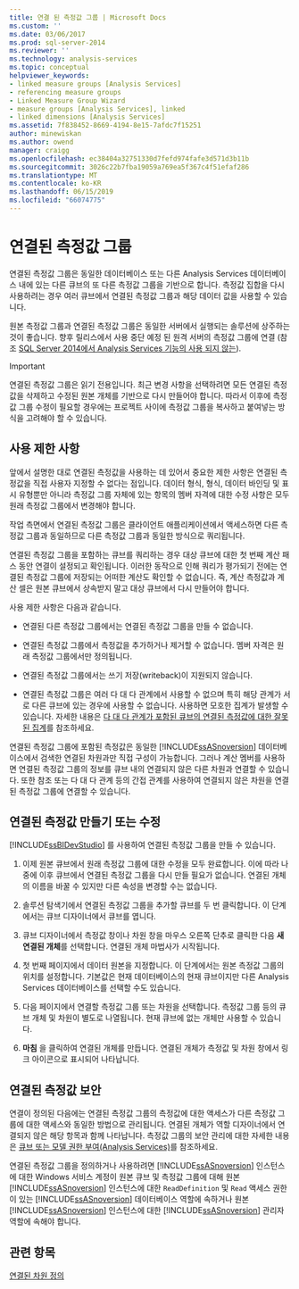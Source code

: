 ```yaml
---
title: 연결 된 측정값 그룹 | Microsoft Docs
ms.custom: ''
ms.date: 03/06/2017
ms.prod: sql-server-2014
ms.reviewer: ''
ms.technology: analysis-services
ms.topic: conceptual
helpviewer_keywords:
- linked measure groups [Analysis Services]
- referencing measure groups
- Linked Measure Group Wizard
- measure groups [Analysis Services], linked
- linked dimensions [Analysis Services]
ms.assetid: 7f838452-8669-4194-8e15-7afdc7f15251
author: minewiskan
ms.author: owend
manager: craigg
ms.openlocfilehash: ec38404a32751330d7fefd974fafe3d571d3b11b
ms.sourcegitcommit: 3026c22b7fba19059a769ea5f367c4f51efaf286
ms.translationtype: MT
ms.contentlocale: ko-KR
ms.lasthandoff: 06/15/2019
ms.locfileid: "66074775"
---
```

# <a name="linked-measure-groups"></a>연결된 측정값 그룹
  연결된 측정값 그룹은 동일한 데이터베이스 또는 다른 Analysis Services 데이터베이스 내에 있는 다른 큐브의 또 다른 측정값 그룹을 기반으로 합니다. 측정값 집합을 다시 사용하려는 경우 여러 큐브에서 연결된 측정값 그룹과 해당 데이터 값을 사용할 수 있습니다.  
  
 원본 측정값 그룹과 연결된 측정값 그룹은 동일한 서버에서 실행되는 솔루션에 상주하는 것이 좋습니다. 향후 릴리스에서 사용 중단 예정 된 원격 서버의 측정값 그룹에 연결 (참조 [SQL Server 2014에서 Analysis Services 기능의 사용 되지 않는](../deprecated-analysis-services-features-in-sql-server-2014.md)).  
  
> [!IMPORTANT]  
>  연결된 측정값 그룹은 읽기 전용입니다. 최근 변경 사항을 선택하려면 모든 연결된 측정값을 삭제하고 수정된 원본 개체를 기반으로 다시 만들어야 합니다. 따라서 이후에 측정값 그룹 수정이 필요할 경우에는 프로젝트 사이에 측정값 그룹을 복사하고 붙여넣는 방식을 고려해야 할 수 있습니다.  
  
## <a name="usage-limitations"></a>사용 제한 사항  
 앞에서 설명한 대로 연결된 측정값을 사용하는 데 있어서 중요한 제한 사항은 연결된 측정값을 직접 사용자 지정할 수 없다는 점입니다. 데이터 형식, 형식, 데이터 바인딩 및 표시 유형뿐만 아니라 측정값 그룹 자체에 있는 항목의 멤버 자격에 대한 수정 사항은 모두 원래 측정값 그룹에서 변경해야 합니다.  
  
 작업 측면에서 연결된 측정값 그룹은 클라이언트 애플리케이션에서 액세스하면 다른 측정값 그룹과 동일하므로 다른 측정값 그룹과 동일한 방식으로 쿼리됩니다.  
  
 연결된 측정값 그룹을 포함하는 큐브를 쿼리하는 경우 대상 큐브에 대한 첫 번째 계산 패스 동안 연결이 설정되고 확인됩니다. 이러한 동작으로 인해 쿼리가 평가되기 전에는 연결된 측정값 그룹에 저장되는 어떠한 계산도 확인할 수 없습니다. 즉, 계산 측정값과 계산 셀은 원본 큐브에서 상속받지 말고 대상 큐브에서 다시 만들어야 합니다.  
  
 사용 제한 사항은 다음과 같습니다.  
  
-   연결된 다른 측정값 그룹에서는 연결된 측정값 그룹을 만들 수 없습니다.  
  
-   연결된 측정값 그룹에서 측정값을 추가하거나 제거할 수 없습니다. 멤버 자격은 원래 측정값 그룹에서만 정의됩니다.  
  
-   연결된 측정값 그룹에서는 쓰기 저장(writeback)이 지원되지 않습니다.  
  
-   연결된 측정값 그룹은 여러 다 대 다 관계에서 사용할 수 없으며 특히 해당 관계가 서로 다른 큐브에 있는 경우에 사용할 수 없습니다. 사용하면 모호한 집계가 발생할 수 있습니다. 자세한 내용은 [다 대 다 관계가 포함된 큐브의 연결된 측정값에 대한 잘못된 집계](https://social.technet.microsoft.com/wiki/contents/articles/22911.incorrect-amounts-for-linked-measures-in-cubes-containing-many-to-many-relationships-ssas-troubleshooting.aspx)를 참조하세요.  
  
 연결된 측정값 그룹에 포함된 측정값은 동일한 [!INCLUDE[ssASnoversion](../../includes/ssasnoversion-md.md)] 데이터베이스에서 검색한 연결된 차원과만 직접 구성이 가능합니다. 그러나 계산 멤버를 사용하면 연결된 측정값 그룹의 정보를 큐브 내의 연결되지 않은 다른 차원과 연결할 수 있습니다. 또한 참조 또는 다 대 다 관계 등의 간접 관계를 사용하여 연결되지 않은 차원을 연결된 측정값 그룹에 연결할 수 있습니다.  
  
## <a name="create-or-modify-a-linked-measure"></a>연결된 측정값 만들기 또는 수정  
 [!INCLUDE[ssBIDevStudio](../../includes/ssbidevstudio-md.md)] 를 사용하여 연결된 측정값 그룹을 만들 수 있습니다.  
  
1.  이제 원본 큐브에서 원래 측정값 그룹에 대한 수정을 모두 완료합니다. 이에 따라 나중에 이후 큐브에서 연결된 측정값 그룹을 다시 만들 필요가 없습니다. 연결된 개체의 이름을 바꿀 수 있지만 다른 속성을 변경할 수는 없습니다.  
  
2.  솔루션 탐색기에서 연결된 측정값 그룹을 추가할 큐브를 두 번 클릭합니다. 이 단계에서는 큐브 디자이너에서 큐브를 엽니다.  
  
3.  큐브 디자이너에서 측정값 창이나 차원 창을 마우스 오른쪽 단추로 클릭한 다음 **새 연결된 개체**를 선택합니다. 연결된 개체 마법사가 시작됩니다.  
  
4.  첫 번째 페이지에서 데이터 원본을 지정합니다. 이 단계에서는 원본 측정값 그룹의 위치를 설정합니다. 기본값은 현재 데이터베이스의 현재 큐브이지만 다른 Analysis Services 데이터베이스를 선택할 수도 있습니다.  
  
5.  다음 페이지에서 연결할 측정값 그룹 또는 차원을 선택합니다. 측정값 그룹 등의 큐브 개체 및 차원이 별도로 나열됩니다. 현재 큐브에 없는 개체만 사용할 수 있습니다.  
  
6.  **마침** 을 클릭하여 연결된 개체를 만듭니다. 연결된 개체가 측정값 및 차원 창에서 링크 아이콘으로 표시되어 나타납니다.  
  
## <a name="secure-a-linked-measure"></a>연결된 측정값 보안  
 연결이 정의된 다음에는 연결된 측정값 그룹의 측정값에 대한 액세스가 다른 측정값 그룹에 대한 액세스와 동일한 방법으로 관리됩니다. 연결된 개체가 역할 디자이너에서 연결되지 않은 해당 항목과 함께 나타납니다. 측정값 그룹의 보안 관리에 대한 자세한 내용은 [큐브 또는 모델 권한 부여&#40;Analysis Services&#41;](grant-cube-or-model-permissions-analysis-services.md)를 참조하세요.  
  
 연결된 측정값 그룹을 정의하거나 사용하려면 [!INCLUDE[ssASnoversion](../../includes/ssasnoversion-md.md)] 인스턴스에 대한 Windows 서비스 계정이 원본 큐브 및 측정값 그룹에 대해 원본 [!INCLUDE[ssASnoversion](../../includes/ssasnoversion-md.md)] 인스턴스에 대한 `ReadDefinition` 및 `Read` 액세스 권한이 있는 [!INCLUDE[ssASnoversion](../../includes/ssasnoversion-md.md)] 데이터베이스 역할에 속하거나 원본 [!INCLUDE[ssASnoversion](../../includes/ssasnoversion-md.md)] 인스턴스에 대한 [!INCLUDE[ssASnoversion](../../includes/ssasnoversion-md.md)] 관리자 역할에 속해야 합니다.  
  
## <a name="see-also"></a>관련 항목  
 [연결된 차원 정의](define-linked-dimensions.md)  
  
  
